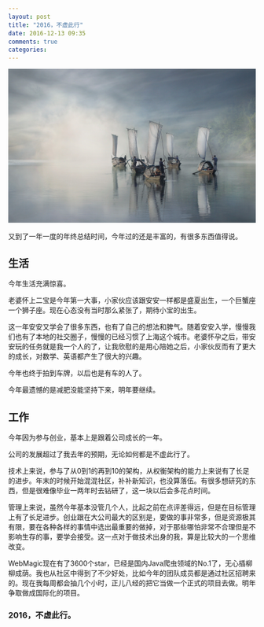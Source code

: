 ```yaml
---
layout: post
title: "2016，不虚此行"
date: 2016-12-13 09:35
comments: true
categories: 
---
```


![](/images/posts/stock-photo-100057305.jpg)

又到了一年一度的年终总结时间，今年过的还是丰富的，有很多东西值得说。

<!--more-->

## 生活

今年生活充满惊喜。

老婆怀上二宝是今年第一大事，小家伙应该跟安安一样都是盛夏出生，一个巨蟹座一个狮子座。现在心态没有当时那么紧张了，期待小宝的出生。

这一年安安又学会了很多东西，也有了自己的想法和脾气。随着安安入学，慢慢我们也有了本地的社交圈子，慢慢的已经习惯了上海这个城市。老婆怀孕之后，带安安玩的任务就是我一个人的了，让我欣慰的是用心陪她之后，小家伙反而有了更大的成长，对数学、英语都产生了很大的兴趣。

今年也终于拍到车牌，以后也是有车的人了。

今年最遗憾的是减肥没能坚持下来，明年要继续。

## 工作

今年因为参与创业，基本上是跟着公司成长的一年。

公司的发展超过了我去年的预期，无论如何都是不虚此行了。

技术上来说，参与了从0到1的再到10的架构，从权衡架构的能力上来说有了长足的进步。年末的时候开始混混社区，补补新知识，也没算落伍。有很多想研究的东西，但是很难像毕业一两年时去钻研了，这一块以后会多花点时间。

管理上来说，虽然今年基本没管几个人，比起之前在点评差得远，但是在目标管理上有了长足进步。创业跟在大公司最大的区别是，要做的事非常多，但是资源极其有限，要在各种各样的事情中选出最重要的做掉，对于那些哪怕非常不合理但是不影响生存的事，要学会接受。这一点对于做技术出身的我，算是比较大的一个思维改变。

WebMagic现在有了3600个star，已经是国内Java爬虫领域的No.1了，无心插柳柳成荫。我也从社区中得到了不少好处，比如今年的团队成员都是通过社区招聘来的。现在我每周都会抽几个小时，正儿八经的把它当做一个正式的项目去做。明年争取做成国际化的项目。

### 2016，不虚此行。